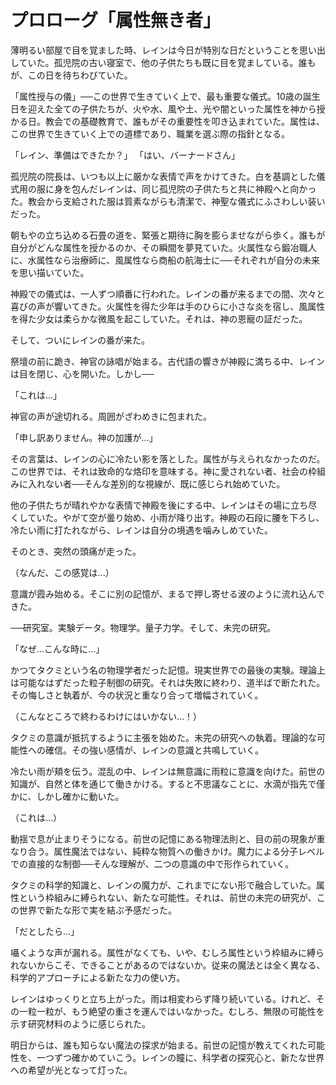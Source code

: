 # プロローグ「属性無き者」

薄明るい部屋で目を覚ました時、レインは今日が特別な日だということを思い出していた。孤児院の古い寝室で、他の子供たちも既に目を覚ましている。誰もが、この日を待ちわびていた。

「属性授与の儀」──この世界で生きていく上で、最も重要な儀式。10歳の誕生日を迎えた全ての子供たちが、火や水、風や土、光や闇といった属性を神から授かる日。教会での基礎教育で、誰もがその重要性を叩き込まれていた。属性は、この世界で生きていく上での道標であり、職業を選ぶ際の指針となる。

「レイン、準備はできたか？」
「はい、バーナードさん」

孤児院の院長は、いつも以上に厳かな表情で声をかけてきた。白を基調とした儀式用の服に身を包んだレインは、同じ孤児院の子供たちと共に神殿へと向かった。教会から支給された服は質素ながらも清潔で、神聖な儀式にふさわしい装いだった。

朝もやの立ち込める石畳の道を、緊張と期待に胸を膨らませながら歩く。誰もが自分がどんな属性を授かるのか、その瞬間を夢見ていた。火属性なら鍛冶職人に、水属性なら治療師に、風属性なら商船の航海士に──それぞれが自分の未来を思い描いていた。

神殿での儀式は、一人ずつ順番に行われた。レインの番が来るまでの間、次々と喜びの声が響いてきた。火属性を得た少年は手のひらに小さな炎を宿し、風属性を得た少女は柔らかな微風を起こしていた。それは、神の恩寵の証だった。

そして、ついにレインの番が来た。

祭壇の前に跪き、神官の詠唱が始まる。古代語の響きが神殿に満ちる中、レインは目を閉じ、心を開いた。しかし──

「これは...」

神官の声が途切れる。周囲がざわめきに包まれた。

「申し訳ありません。神の加護が...」

その言葉は、レインの心に冷たい影を落とした。属性が与えられなかったのだ。この世界では、それは致命的な烙印を意味する。神に愛されない者、社会の枠組みに入れない者──そんな差別的な視線が、既に感じられ始めていた。

他の子供たちが晴れやかな表情で神殿を後にする中、レインはその場に立ち尽くしていた。やがて空が曇り始め、小雨が降り出す。神殿の石段に腰を下ろし、冷たい雨に打たれながら、レインは自分の境遇を噛みしめていた。

そのとき、突然の頭痛が走った。

（なんだ、この感覚は...）

意識が霞み始める。そこに別の記憶が、まるで押し寄せる波のように流れ込んできた。

──研究室。実験データ。物理学。量子力学。そして、未完の研究。

「なぜ...こんな時に...」

かつてタクミという名の物理学者だった記憶。現実世界での最後の実験。理論上は可能なはずだった粒子制御の研究。それは失敗に終わり、道半ばで断たれた。その悔しさと執着が、今の状況と重なり合って増幅されていく。

（こんなところで終わるわけにはいかない...！）

タクミの意識が抵抗するように主張を始めた。未完の研究への執着。理論的な可能性への確信。その強い感情が、レインの意識と共鳴していく。

冷たい雨が頬を伝う。混乱の中、レインは無意識に雨粒に意識を向けた。前世の知識が、自然と体を通じて働きかける。すると不思議なことに、水滴が指先で僅かに、しかし確かに動いた。

（これは...）

動揺で息が止まりそうになる。前世の記憶にある物理法則と、目の前の現象が重なり合う。属性魔法ではない、純粋な物質への働きかけ。魔力による分子レベルでの直接的な制御──そんな理解が、二つの意識の中で形作られていく。

タクミの科学的知識と、レインの魔力が、これまでにない形で融合していた。属性という枠組みに縛られない、新たな可能性。それは、前世の未完の研究が、この世界で新たな形で実を結ぶ予感だった。

「だとしたら...」

囁くような声が漏れる。属性がなくても、いや、むしろ属性という枠組みに縛られないからこそ、できることがあるのではないか。従来の魔法とは全く異なる、科学的アプローチによる新たな力の使い方。

レインはゆっくりと立ち上がった。雨は相変わらず降り続いている。けれど、その一粒一粒が、もう絶望の重さを運んではいなかった。むしろ、無限の可能性を示す研究材料のように感じられた。

明日からは、誰も知らない魔法の探求が始まる。前世の記憶が教えてくれた可能性を、一つずつ確かめていこう。レインの瞳に、科学者の探究心と、新たな世界への希望が光となって灯った。